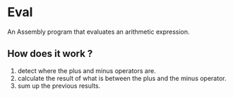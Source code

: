 # Eval
An Assembly program that evaluates an arithmetic expression.
## How does it work ?
1.  detect where the plus and minus operators are.
2.  calculate the result of what is between the plus and the minus operator.
3.  sum up the previous results.
